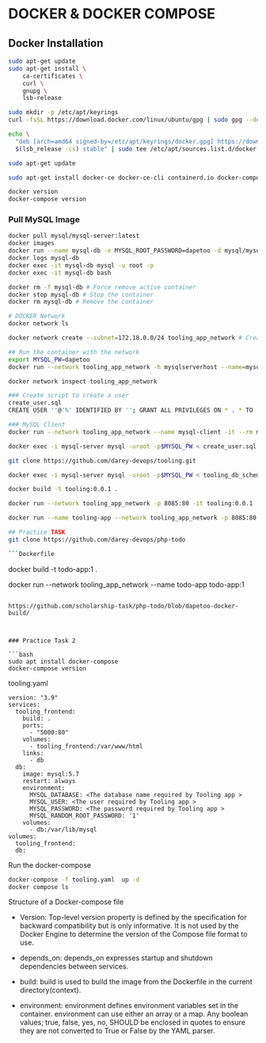 # DOCKER &AMP; DOCKER COMPOSE

## Docker Installation

```bash
sudo apt-get update
sudo apt-get install \
    ca-certificates \
    curl \
    gnupg \
    lsb-release

sudo mkdir -p /etc/apt/keyrings
curl -fsSL https://download.docker.com/linux/ubuntu/gpg | sudo gpg --dearmor -o /etc/apt/keyrings/docker.gpg

echo \
  "deb [arch=amd64 signed-by=/etc/apt/keyrings/docker.gpg] https://download.docker.com/linux/ubuntu \
  $(lsb_release -cs) stable" | sudo tee /etc/apt/sources.list.d/docker.list > /dev/null

sudo apt-get update

sudo apt-get install docker-ce docker-ce-cli containerd.io docker-compose-plugin docker-compose

docker version
docker-compose version

```

### Pull MySQL Image

```bash
docker pull mysql/mysql-server:latest
docker images
docker run --name mysql-db -e MYSQL_ROOT_PASSWORD=dapetoo -d mysql/mysql-server:latest
docker logs mysql-db
docker exec -it mysql-db mysql -u root -p
docker exec -it mysql-db bash

docker rm -f mysql-db # Force remove active container
docker stop mysql-db # Stop the container
docker rm mysql-db # Remove the container

# DOCKER Network
docker network ls

docker network create --subnet=172.18.0.0/24 tooling_app_network # Create a network

## Run the container with the network
export MYSQL_PW=dapetoo
docker run --network tooling_app_network -h mysqlserverhost --name=mysql-server -e MYSQL_ROOT_PASSWORD=$MYSQL_PW  -d mysql/mysql-server:latest 

docker network inspect tooling_app_network

### Create script to create a user
create_user.sql
CREATE USER ''@'%' IDENTIFIED BY ''; GRANT ALL PRIVILEGES ON * . * TO ''@'%';

### MySQL Client
docker run --network tooling_app_network --name mysql-client -it --rm mysql mysql -h mysqlserverhost -u  -p 

docker exec -i mysql-server mysql -uroot -p$MYSQL_PW < create_user.sql 

git clone https://github.com/darey-devops/tooling.git

docker exec -i mysql-server mysql -uroot -p$MYSQL_PW < tooling_db_schema.sql

docker build -t tooling:0.0.1 .

docker run --network tooling_app_network -p 8085:80 -it tooling:0.0.1 

docker run --name tooling-app --network tooling_app_network -p 8085:80 -it tooling:0.0.1 

## Practice TASK
git clone https://github.com/darey-devops/php-todo

```Dockerfile

```

docker build -t todo-app:1 .

docker run --network tooling_app_network --name todo-app todo-app:1

```

https://github.com/scholarship-task/php-todo/blob/dapetoo-docker-build/



### Practice Task 2

```bash
sudo apt install docker-compose 
docker-compose version
```

tooling.yaml

```
version: "3.9"
services:
  tooling_frontend:
    build: .
    ports:
      - "5000:80"
    volumes:
      - tooling_frontend:/var/www/html
    links:
      - db
  db:
    image: mysql:5.7
    restart: always
    environment:
      MYSQL_DATABASE: <The database name required by Tooling app >
      MYSQL_USER: <The user required by Tooling app >
      MYSQL_PASSWORD: <The password required by Tooling app >
      MYSQL_RANDOM_ROOT_PASSWORD: '1'
    volumes:
      - db:/var/lib/mysql
volumes:
  tooling_frontend:
  db:
```

Run the docker-compose

```bash 
docker-compose -f tooling.yaml  up -d 
docker compose ls
```

Structure of a Docker-compose file

- Version: Top-level version property is defined by the specification for backward compatibility but is only informative. It is not used by the Docker Engine to determine the version of the Compose file format to use.

- depends_on: depends_on expresses startup and shutdown dependencies between services.

- build: build is used to build the image from the Dockerfile in the current directory(context).

- environment: environment defines environment variables set in the container. environment can use either an array or a map. Any boolean values; true, false, yes, no, SHOULD be enclosed in quotes to ensure they are not converted to True or False by the YAML parser.







